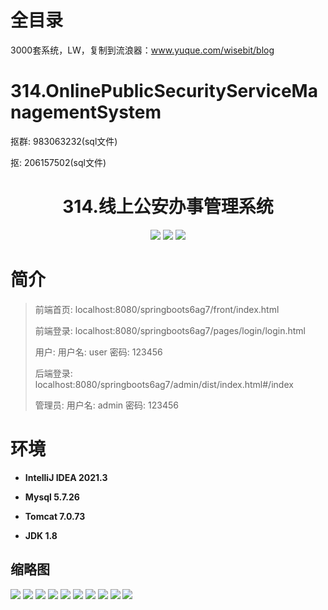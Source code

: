 # 全目录

3000套系统，LW，复制到流浪器：www.yuque.com/wisebit/blog


# 314.OnlinePublicSecurityServiceManagementSystem

<p>抠群: 983063232(sql文件)</p>
<p>抠: 206157502(sql文件)</p>

<p><h1 align="center">314.线上公安办事管理系统</h1></p>


<p align="center">
	<img src="https://img.shields.io/badge/jdk-1.8-orange.svg"/>
    <img src="https://img.shields.io/badge/springBoot-5.x-lightgrey.svg"/>
    <img src="https://img.shields.io/badge/vue-3.x-blue.svg"/>
</p>

# 简介
>
> 
>
> 前端首页: localhost:8080/springboots6ag7/front/index.html
>
> 前端登录: localhost:8080/springboots6ag7/pages/login/login.html
>
> 用户: 用户名: user 密码: 123456
>
> 后端登录: localhost:8080/springboots6ag7/admin/dist/index.html#/index
>
> 管理员: 用户名: admin 密码: 123456



# 环境

- <b>IntelliJ IDEA 2021.3</b>

- <b>Mysql 5.7.26</b>

- <b>Tomcat 7.0.73</b>

- <b>JDK 1.8</b>

## 缩略图

![](https://bitwise.oss-cn-heyuan.aliyuncs.com/2024/9/10/8f074947-e6bc-4b79-ab5c-f3d120a2caae.png)
![](https://bitwise.oss-cn-heyuan.aliyuncs.com/2024/9/10/ea61d8ca-3afd-4ff5-b515-9eec3cf6324e.png)
![](https://bitwise.oss-cn-heyuan.aliyuncs.com/2024/9/10/5e15ba35-24bb-42ff-a029-0b99fb9f9d7d.png)
![](https://bitwise.oss-cn-heyuan.aliyuncs.com/2024/9/10/c11cf8eb-04f8-411f-8b57-a4bd7a20d835.png)
![](https://bitwise.oss-cn-heyuan.aliyuncs.com/2024/9/10/5c48e99d-e27d-4848-9357-585cdfcffee8.png)
![](https://bitwise.oss-cn-heyuan.aliyuncs.com/2024/9/10/fa20833b-ee62-42ab-9a00-1c12cbd2887f.png)
![](https://bitwise.oss-cn-heyuan.aliyuncs.com/2024/9/10/fe006f40-8856-4137-a126-c77a2bf67897.png)
![](https://bitwise.oss-cn-heyuan.aliyuncs.com/2024/9/10/4bdbbbc7-4227-45bf-a3e2-5bd0a722261b.png)
![](https://bitwise.oss-cn-heyuan.aliyuncs.com/2024/9/10/cf853aeb-4962-4a19-a35d-18780bfbc2b3.png)
![](https://bitwise.oss-cn-heyuan.aliyuncs.com/2024/9/10/fdd132c0-e1ab-4b72-9856-ba4b6b5cd42f.png)



